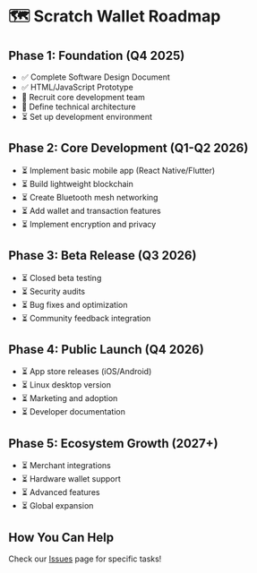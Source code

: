 # 🗺️ Scratch Wallet Roadmap

## Phase 1: Foundation (Q4 2025)
- ✅ Complete Software Design Document
- ✅ HTML/JavaScript Prototype  
- 🔄 Recruit core development team
- 🔄 Define technical architecture
- ⏳ Set up development environment

## Phase 2: Core Development (Q1-Q2 2026)
- ⏳ Implement basic mobile app (React Native/Flutter)
- ⏳ Build lightweight blockchain
- ⏳ Create Bluetooth mesh networking
- ⏳ Add wallet and transaction features
- ⏳ Implement encryption and privacy

## Phase 3: Beta Release (Q3 2026)
- ⏳ Closed beta testing
- ⏳ Security audits
- ⏳ Bug fixes and optimization
- ⏳ Community feedback integration

## Phase 4: Public Launch (Q4 2026)
- ⏳ App store releases (iOS/Android)
- ⏳ Linux desktop version
- ⏳ Marketing and adoption
- ⏳ Developer documentation

## Phase 5: Ecosystem Growth (2027+)
- ⏳ Merchant integrations
- ⏳ Hardware wallet support  
- ⏳ Advanced features
- ⏳ Global expansion

## How You Can Help
Check our [Issues](../../issues) page for specific tasks!
